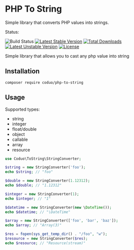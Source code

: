 # PHP To String

Simple library that converts PHP values into strings.

Status: 

![Build Status](https://github.com/coduo/php-to-string/workflows/Tests/badge.svg?branch=3.x)
[![Latest Stable Version](https://poser.pugx.org/coduo/php-to-string/v/stable)](https://packagist.org/packages/coduo/php-to-string)
[![Total Downloads](https://poser.pugx.org/coduo/php-to-string/downloads)](https://packagist.org/packages/coduo/php-to-string)
[![Latest Unstable Version](https://poser.pugx.org/coduo/php-to-string/v/unstable)](https://packagist.org/packages/coduo/php-to-string)
[![License](https://poser.pugx.org/coduo/php-to-string/license)](https://packagist.org/packages/coduo/php-to-string)

Simple library that allows you to cast any php value into string

## Installation

```
composer require coduo/php-to-string
```

## Usage

Supported types:

* string
* integer
* float/double
* object
* callable
* array
* resource

```php
use Coduo\ToString\StringConverter;

$string = new StringConverter('foo');
echo $string; // "foo"

$double = new StringConverter(1.12312);
echo $double; // "1.12312"

$integer = new StringConverter(1);
echo $integer; // "1"

$datetime = new StringConverter(new \DateTime());
echo $datetime; // "\DateTime"

$array = new StringConverter(['foo', 'bar', 'baz']);
echo $array; // "Array(3)"

$res = fopen(sys_get_temp_dir() . "/foo", "w");
$resource = new StringConverter($res);
echo $resource; // "Resource(stream)"

```
